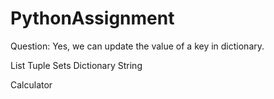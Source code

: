 # PythonAssignment

Question: Yes, we can update the value of a key in dictionary.


List
Tuple
Sets
Dictionary
String

Calculator
